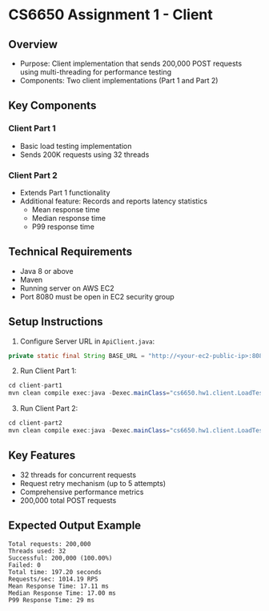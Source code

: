 # CS6650 Assignment 1 - Client

## Overview
- Purpose: Client implementation that sends 200,000 POST requests using multi-threading for performance testing
- Components: Two client implementations (Part 1 and Part 2)

## Key Components

### Client Part 1
- Basic load testing implementation
- Sends 200K requests using 32 threads

### Client Part 2
- Extends Part 1 functionality
- Additional feature: Records and reports latency statistics
    - Mean response time
    - Median response time
    - P99 response time

## Technical Requirements
- Java 8 or above
- Maven
- Running server on AWS EC2
- Port 8080 must be open in EC2 security group

## Setup Instructions

1. Configure Server URL in `ApiClient.java`:
```java
private static final String BASE_URL = "http://<your-ec2-public-ip>:8080/SkiLiftServer-1.0-SNAPSHOT/";
```

2. Run Client Part 1:
```java
cd client-part1
mvn clean compile exec:java -Dexec.mainClass="cs6650.hw1.client.LoadTester"
```

3. Run Client Part 2:
```java
cd client-part2
mvn clean compile exec:java -Dexec.mainClass="cs6650.hw1.client.LoadTester"
```

## Key Features
- 32 threads for concurrent requests
- Request retry mechanism (up to 5 attempts)
- Comprehensive performance metrics
- 200,000 total POST requests

## Expected Output Example
```plaintext
Total requests: 200,000
Threads used: 32
Successful: 200,000 (100.00%)
Failed: 0
Total time: 197.20 seconds
Requests/sec: 1014.19 RPS
Mean Response Time: 17.11 ms
Median Response Time: 17.00 ms
P99 Response Time: 29 ms
```
